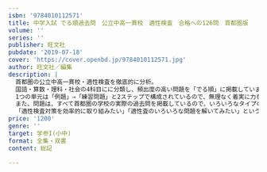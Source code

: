```yaml
---
isbn: '9784010112571'
title: 中学入試 でる順過去問　公立中高一貫校　適性検査　合格への126問　首都圏版
volume: ''
series: ''
publisher: 旺文社
pubdate: '2019-07-18'
cover: 'https://cover.openbd.jp/9784010112571.jpg'
author: 旺文社／編集
description: |
  首都圏の公立中高一貫校・適性検査を徹底的に分析。
  国語・算数・理科・社会の4科目にに分類し、頻出度の高い問題を「でる順」に掲載しています。
  1つの単元は「例題」⇒「練習問題」と2ステップで構成されているので、無理なく着実に力をつけることができます。
  また、問題は、すべて首都圏の学校の実際の過去問を掲載しているので、いろいろなタイプの問題を解き、慣れることができます。
  「適性検査対策を効率的に取り組みたい」「適性査のいろいろな問題を解いてみたい」という人に最適の1冊です。
price: '1200'
genre: ''
target: 学参I(小中)
format: 全集・双書
content: 総記

---
```

